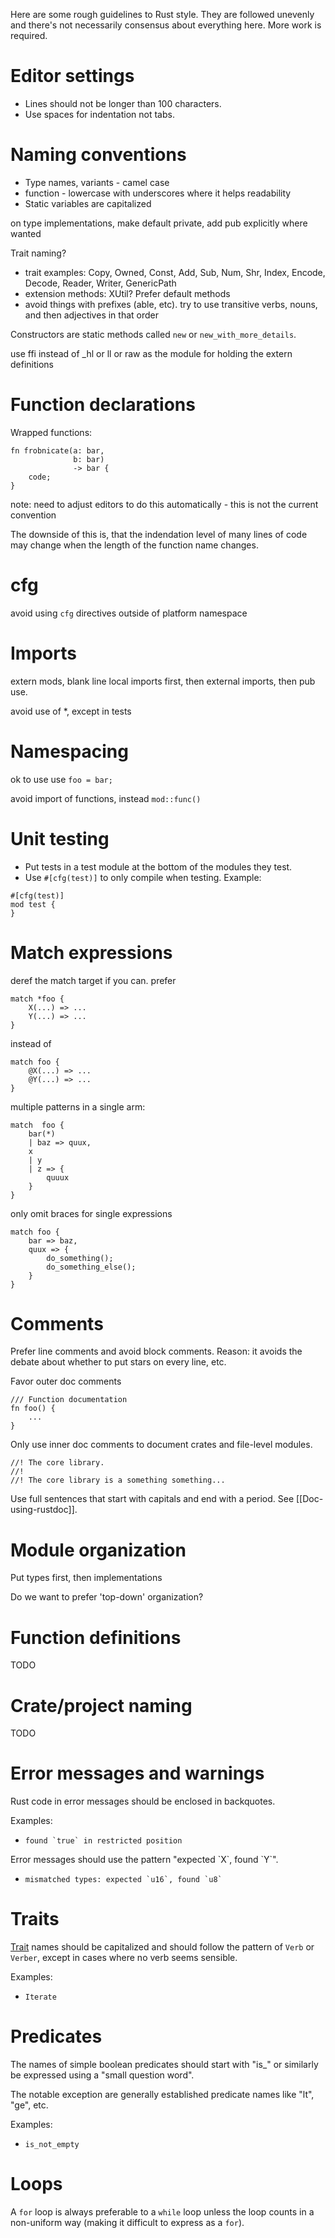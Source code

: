 Here are some rough guidelines to Rust style. They are followed unevenly and there's not necessarily consensus about everything here. More work is required.

# Editor settings

  * Lines should not be longer than 100 characters.
  * Use spaces for indentation not tabs.

# Naming conventions

- Type names, variants - camel case
- function - lowercase with underscores where it helps readability
- Static variables are capitalized

on type implementations, make default private, add pub explicitly where wanted

Trait naming?

- trait examples: Copy, Owned, Const, Add, Sub, Num, Shr, Index, Encode, Decode, Reader, Writer, GenericPath
- extension methods: XUtil? Prefer default methods
- avoid things with prefixes (able, etc). try to use transitive verbs, nouns, and then adjectives in that order



Constructors are static methods called `new` or `new_with_more_details`.

use ffi instead of _hl or ll or raw as the module for holding the extern definitions

# Function declarations

Wrapped functions:

```
fn frobnicate(a: bar,
              b: bar)
              -> bar {
    code;
}
```

note: need to adjust editors to do this automatically - this is not the current convention

The downside of this is, that the indendation level of many lines of code may change when the length of the function name changes.

# cfg

avoid using `cfg` directives outside of platform namespace

# Imports

extern mods, blank line
local imports first, then external imports, then pub use.

avoid use of *, except in tests

# Namespacing

ok to use use `foo = bar;`

avoid import of functions, instead `mod::func()`

# Unit testing

  * Put tests in a test module at the bottom of the modules they test.
  * Use `#[cfg(test)]` to only compile when testing. Example:
```
#[cfg(test)]
mod test {
}
```

# Match expressions

deref the match target if you can. prefer 

```
match *foo {
    X(...) => ...
    Y(...) => ...
}
```

instead of

```
match foo {
    @X(...) => ...
    @Y(...) => ...
}
```

multiple patterns in a single arm:

```
match  foo {
    bar(*)
    | baz => quux,
    x
    | y
    | z => {
        quuux
    }
}
```

only omit braces for single expressions

```
match foo {
    bar => baz,
    quux => {
        do_something();
        do_something_else();
    }
}
```

# Comments

Prefer line comments and avoid block comments. Reason: it avoids the debate about whether to put stars on every line, etc.

Favor outer doc comments

```
/// Function documentation
fn foo() {
    ...
}
```

Only use inner doc comments to document crates and file-level modules.

```
//! The core library.
//!
//! The core library is a something something...
```

Use full sentences that start with capitals and end with a period. See [[Doc-using-rustdoc]].

# Module organization

Put types first, then implementations

Do we want to prefer 'top-down' organization?

# Function definitions

TODO

# Crate/project naming

TODO


# Error messages and warnings

Rust code in error messages should be enclosed in backquotes.

Examples:

* ```found `true` in restricted position```

Error messages should use the pattern "expected \`X\`, found \`Y\`".

* ```mismatched types: expected `u16`, found `u8` ```

# Traits

[Trait](http://dl.rust-lang.org/doc/tutorial.html#traits) names should be capitalized and should follow the pattern of `Verb` or `Verber`, except in cases where no verb seems sensible.

Examples:

* ```Iterate```

# Predicates

The names of simple boolean predicates should start with "is_" or similarly be expressed using a "small question word".

The notable exception are generally established predicate names like "lt", "ge", etc.

Examples:

* ```is_not_empty```

# Loops

A ```for``` loop is always preferable to a ```while``` loop unless the loop counts in a non-uniform way (making it difficult to express as a ```for```).


